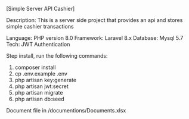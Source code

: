 [Simple Server API Cashier]

Description:
This is a server side project that provides an api and stores simple cashier transactions

Language: PHP version 8.0
Framework: Laravel 8.x
Database: Mysql 5.7
Tech: JWT Authentication

Step install, run the following commands:

1. composer install
2. cp .env.example .env
2. php artisan key:generate
3. php artisan jwt:secret
4. php artisan migrate
5. php artisan db:seed

Document file in /documentions/Documents.xlsx